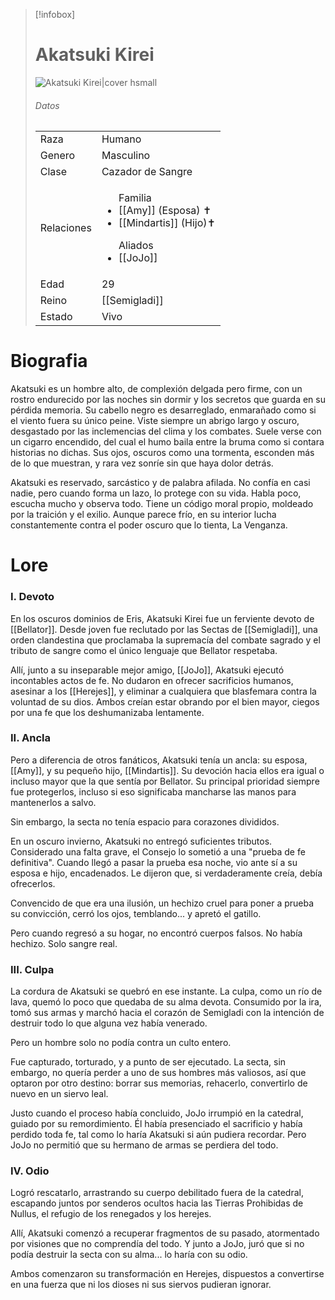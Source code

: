 
> [!infobox]
> # Akatsuki Kirei
> ![Akatsuki Kirei|cover hsmall](https://lh7-rt.googleusercontent.com/docsz/AD_4nXf8wg-hO1J9m7PzPYEXFzPSXYf6gomaoTSkR1z5WykBpxC8LBQGgVmdPhytGIeVW8c4SXABmzutCVVPYpMHBuLdvMO8X5hE1AxRjq_ujcfUDqRsQ9tL--JpxNb4TT4jvzXBl0Lo1Q?key=6DlmzGwOFMJVpTiU4Gx7aA)
> ###### Datos
> |||
> | ---- | ---- |
> | Raza | Humano |
> | Genero | Masculino |
> | Clase | Cazador de Sangre |
> |Relaciones| <ul>Familia<li>[[Amy]] (Esposa) ✝</li><li>[[Mindartis]] (Hijo)✝</li></ul><ul>Aliados <li>[[JoJo]]</li></ul>|
> |Edad| 29|
> |Reino| [[Semigladi]]|
> |Estado| Vivo|
# Biografia
Akatsuki es un hombre alto, de complexión delgada pero firme, con un rostro endurecido por las noches sin dormir y los secretos que guarda en su pérdida memoria. Su cabello negro es desarreglado, enmarañado como si el viento fuera su único peine. Viste siempre un abrigo largo y oscuro, desgastado por las inclemencias del clima y los combates. Suele verse con un cigarro encendido, del cual el humo baila entre la bruma como si contara historias no dichas. Sus ojos, oscuros como una tormenta, esconden más de lo que muestran, y rara vez sonríe sin que haya dolor detrás.

Akatsuki es reservado, sarcástico y de palabra afilada. No confía en casi nadie, pero cuando forma un lazo, lo protege con su vida. Habla poco, escucha mucho y observa todo. Tiene un código moral propio, moldeado por la traición y el exilio. Aunque parece frío, en su interior lucha constantemente contra el poder oscuro que lo tienta, La Venganza.
# Lore
### I. Devoto
En los oscuros dominios de Eris, Akatsuki Kirei fue un ferviente devoto de [[Bellator]]. Desde joven fue reclutado por las Sectas de [[Semigladi]], una orden clandestina que proclamaba la supremacía del combate sagrado y el tributo de sangre como el único lenguaje que Bellator respetaba.

Allí, junto a su inseparable mejor amigo, [[JoJo]], Akatsuki ejecutó incontables actos de fe. No dudaron en ofrecer sacrificios humanos, asesinar a los [[Herejes]], y eliminar a cualquiera que blasfemara contra la voluntad de su dios. Ambos creían estar obrando por el bien mayor, ciegos por una fe que los deshumanizaba lentamente.
### II. Ancla
Pero a diferencia de otros fanáticos, Akatsuki tenía un ancla: su esposa, [[Amy]], y su pequeño hijo, [[Mindartis]]. Su devoción hacia ellos era igual o incluso mayor que la que sentía por Bellator. Su principal prioridad siempre fue protegerlos, incluso si eso significaba mancharse las manos para mantenerlos a salvo.

Sin embargo, la secta no tenía espacio para corazones divididos.

En un oscuro invierno, Akatsuki no entregó suficientes tributos. Considerado una falta grave, el Consejo lo sometió a una "prueba de fe definitiva". Cuando llegó a pasar la prueba esa noche, vio ante sí a su esposa e hijo, encadenados. Le dijeron que, si verdaderamente creía, debía ofrecerlos.

Convencido de que era una ilusión, un hechizo cruel para poner a prueba su convicción, cerró los ojos, temblando... y apretó el gatillo.

Pero cuando regresó a su hogar, no encontró cuerpos falsos. No había hechizo. Solo sangre real.

### III. Culpa
La cordura de Akatsuki se quebró en ese instante. La culpa, como un río de lava, quemó lo poco que quedaba de su alma devota. Consumido por la ira, tomó sus armas y marchó hacia el corazón de Semigladi con la intención de destruir todo lo que alguna vez había venerado.

Pero un hombre solo no podía contra un culto entero.

Fue capturado, torturado, y a punto de ser ejecutado. La secta, sin embargo, no quería perder a uno de sus hombres más valiosos, así que optaron por otro destino: borrar sus memorias, rehacerlo, convertirlo de nuevo en un siervo leal.

Justo cuando el proceso había concluido, JoJo irrumpió en la catedral, guiado por su remordimiento. Él había presenciado el sacrificio y había perdido toda fe, tal como lo haría Akatsuki si aún pudiera recordar. Pero JoJo no permitió que su hermano de armas se perdiera del todo.

### IV. Odio
Logró rescatarlo, arrastrando su cuerpo debilitado fuera de la catedral, escapando juntos por senderos ocultos hacia las Tierras Prohibidas de Nullus, el refugio de los renegados y los herejes.

Allí, Akatsuki comenzó a recuperar fragmentos de su pasado, atormentado por visiones que no comprendía del todo. Y junto a JoJo, juró que si no podía destruir la secta con su alma... lo haría con su odio.

Ambos comenzaron su transformación en Herejes, dispuestos a convertirse en una fuerza que ni los dioses ni sus siervos pudieran ignorar.